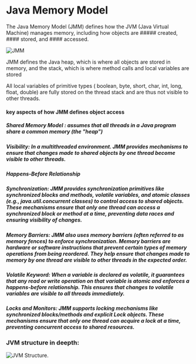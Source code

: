 # Java Memory Model

The Java Memory Model (JMM) defines how the JVM (Java Virtual Machine) manages memory, including how objects are ##### created, #### stored, and #### accessed.

![JMM](https://javatutorial.net/wp-content/uploads/2015/03/java-memmory-model.png)

 
 JMM defines the Java heap, which is where all objects are stored in memory, and the stack, which is where method calls and local variables are stored


All local variables of primitive types ( boolean, byte, short, char, int, long, float, double) are fully stored on the thread stack and are thus not visible to other threads.


#### key aspects of how JMM defines object access


##### Shared Memory Model : assumes that all threads in a Java program share a common memory (the "heap")

##### Visibility: In a multithreaded environment. JMM provides mechanisms to ensure that changes made to shared objects by one thread become visible to other threads.

##### Happens-Before Relationship

##### Synchronization: JMM provides synchronization primitives like synchronized blocks and methods, volatile variables, and atomic classes (e.g., java.util.concurrent classes) to control access to shared objects. These mechanisms ensure that only one thread can access a synchronized block or method at a time, preventing data races and ensuring visibility of changes.

##### Memory Barriers: JMM also uses memory barriers (often referred to as memory fences) to enforce synchronization. Memory barriers are hardware or software instructions that prevent certain types of memory operations from being reordered. They help ensure that changes made to memory by one thread are visible to other threads in the expected order.

##### Volatile Keyword: When a variable is declared as volatile, it guarantees that any read or write operation on that variable is atomic and enforces a happens-before relationship. This ensures that changes to volatile variables are visible to all threads immediately.

##### Locks and Monitors: JMM supports locking mechanisms like synchronized blocks/methods and explicit Lock objects. These mechanisms ensure that only one thread can acquire a lock at a time, preventing concurrent access to shared resources.


### JVM structure in deepth:

![JVM Structure](https://scaler.com/topics/images/jvm-memory-structure.webp).
